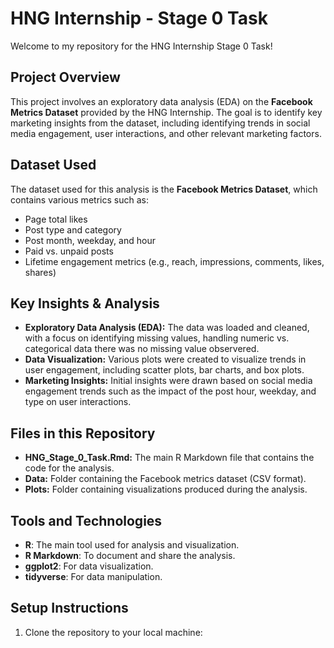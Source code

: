 # HNG Internship - Stage 0 Task

Welcome to my repository for the HNG Internship Stage 0 Task!

## Project Overview

This project involves an exploratory data analysis (EDA) on the **Facebook Metrics Dataset** provided by the HNG Internship. The goal is to identify key marketing insights from the dataset, including identifying trends in social media engagement, user interactions, and other relevant marketing factors.

## Dataset Used

The dataset used for this analysis is the **Facebook Metrics Dataset**, which contains various metrics such as:

- Page total likes
- Post type and category
- Post month, weekday, and hour
- Paid vs. unpaid posts
- Lifetime engagement metrics (e.g., reach, impressions, comments, likes, shares)

## Key Insights & Analysis

- **Exploratory Data Analysis (EDA):** The data was loaded and cleaned, with a focus on identifying missing values, handling numeric vs. categorical data there was no missing value observered.
- **Data Visualization:** Various plots were created to visualize trends in user engagement, including scatter plots, bar charts, and box plots.
- **Marketing Insights:** Initial insights were drawn based on social media engagement trends such as the impact of the post hour, weekday, and type on user interactions.

## Files in this Repository

- **HNG_Stage_0_Task.Rmd:** The main R Markdown file that contains the code for the analysis.
- **Data:** Folder containing the Facebook metrics dataset (CSV format).
- **Plots:** Folder containing visualizations produced during the analysis.

## Tools and Technologies

- **R**: The main tool used for analysis and visualization.
- **R Markdown**: To document and share the analysis.
- **ggplot2**: For data visualization.
- **tidyverse**: For data manipulation.

## Setup Instructions

1. Clone the repository to your local machine:
